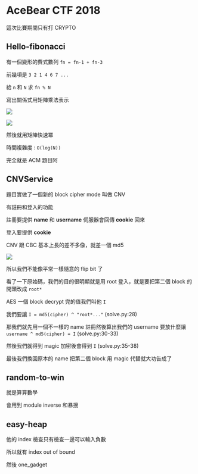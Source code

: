 # AceBear CTF 2018

這次比賽期間只有打 CRYPTO

## Hello-fibonacci

有一個變形的費式數列 `fn = fn-1 + fn-3`

前幾項是 `3 2 1 4 6 7 ...`

給 `n` 和 `N` 求 `fn % N`

寫出關係式用矩陣乘法表示

![](https://i.imgur.com/qpDuQZs.png)

![](https://i.imgur.com/941Cuc0.png)

然後就用矩陣快速冪

時間複雜度 : `O(log(N))`

完全就是 ACM 題目阿

## CNVService

題目實做了一個新的 block cipher mode 叫做 CNV

有註冊和登入的功能

註冊要提供 **name** 和 **username** 伺服器會回傳 **cookie** 回來

登入要提供 **cookie**

CNV 跟 CBC 基本上長的差不多像，就差一個 md5

![](https://i.imgur.com/gIpwcRE.png)

所以我們不能像平常一樣隨意的 flip bit 了

看了一下原始碼，我們的目的很明顯就是用 root 登入，就是要把第二個 block 的開頭改成 `root*`

AES 一個 block decrypt 完的值我們叫他 `I`

我們要讓 `I = md5(cipher) ^ "root*..."` (solve.py:28)

那我們就先用一個不一樣的 name 註冊然後算出我們的 username 要放什麼讓 `username ^ md5(cipher) = I` (solve.py:30-33)

然後我們就得到 magic 加密後會得到 `I` (solve.py:35-38)

最後我們換回原本的 name 把第二個 block 用 magic 代替就大功告成了

## random-to-win

就是算算數學

會用到 module inverse 和暴搜

## easy-heap

他的 index 檢查只有檢查一邊可以輸入負數

所以就有 index out of bound

然後 one_gadget
